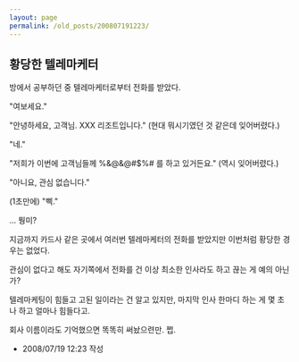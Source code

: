 ```yaml
---
layout: page
permalink: /old_posts/200807191223/
---
```


## 황당한 텔레마케터

방에서 공부하던 중 텔레마케터로부터 전화를 받았다.

"여보세요."

"안녕하세요, 고객님. XXX 리조트입니다." (현대 뭐시기였던 것 같은데 잊어버렸다.)

"네."

"저희가 이번에 고객님들께 %&@&@#$%# 를 하고 있거든요." (역시 잊어버렸다.)

"아니요, 관심 없습니다."

(1초만에) "삑."


... 뭥미?

지금까지 카드사 같은 곳에서 여러번 텔레마케터의 전화를 받았지만 이번처럼 황당한 경우는 없었다.

관심이 없다고 해도 자기쪽에서 전화를 건 이상 최소한 인사라도 하고 끊는 게 예의 아닌가?

텔레마케팅이 힘들고 고된 일이라는 건 알고 있지만, 마지막 인사 한마디 하는 게 몇 초나 하고 얼마나 힘들다고.

회사 이름이라도 기억했으면 똑똑히 써놨으련만. 쩝.







- 2008/07/19 12:23 작성